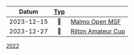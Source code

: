 |Datum|[Typ](../Förklaring)||
|-|:-:|-|
|2023-12-15|📩|[Malmo Open MSF](2023-12-15_I_Malmo_Open_MSF.pdf)|
|2023-12-27|📩|[Rilton Amateur Cup](2023-12-27_I_Rilton_Amateur_Cup.pdf)|
[2022](2022)